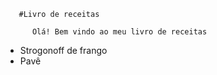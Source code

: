 



       #Livro de receitas
       
          Olá! Bem vindo ao meu livro de receitas
      
- Strogonoff de frango          
- Pavê          
       
